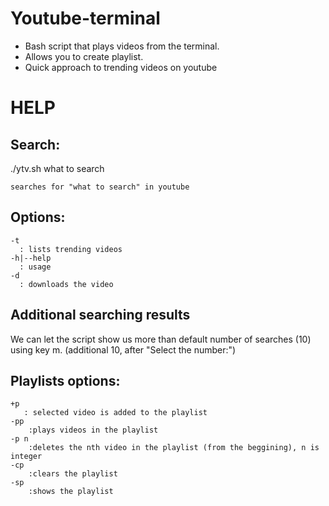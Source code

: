 # Youtube-terminal
- Bash script that plays videos from the terminal.
- Allows you to create playlist.
- Quick approach to trending videos on youtube

# HELP
## Search:

./ytv.sh what to search

    searches for "what to search" in youtube

## Options:
    -t   
      : lists trending videos
    -h|--help     
      : usage
    -d
      : downloads the video

## Additional searching results

We can let the script show us more than default number of searches (10)
  		using key m. (additional 10, after "Select the number:")

## Playlists options:
  	+p   
       : selected video is added to the playlist
  	-pp
  		:plays videos in the playlist
  	-p n
  		:deletes the nth video in the playlist (from the beggining), n is integer
  	-cp
  		:clears the playlist
  	-sp
  		:shows the playlist

